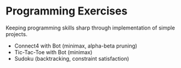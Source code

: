 # Programming Exercises

Keeping programming skills sharp through implementation of simple projects.

* Connect4 with Bot (minimax, alpha-beta pruning)
* Tic-Tac-Toe with Bot (minimax)
* Sudoku (backtracking, constraint satisfaction)

